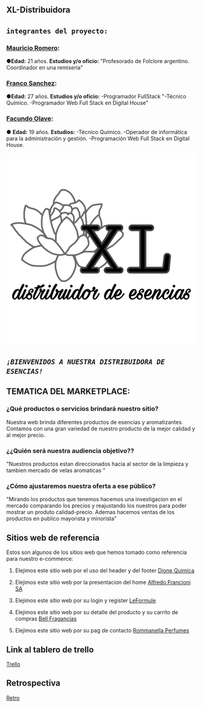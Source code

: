 ## XL-Distribuidora

## `integrantes del proyecto:`

### [Mauricio Romero](https://github.com/Romero713):
●**Edad:** 21 años. **Estudios y/o oficio:** "Profesorado de Folclore argentino. Coordinador en una remiseria"

### [Franco Sanchez](https://github.com/FrancoSanchez2022):
●**Edad:** 27 años. **Estudios y/o oficio:** -Programador FullStack "-Técnico Químico. -Programador Web Full Stack en Digital House"

### [Facundo Olave](https://github.com/Facuu18):
● **Edad:** 19 años. **Estudios:** -Técnico Químico. -Operador de informática para la administración y gestión. -Programación Web Full Stack en Digital House.

![LOGO](design/Logo-distribuidora-de-esencias.jpeg "LOGO") 

## *`¡BIENVENIDOS A NUESTRA DISTRIBUIDORA DE ESENCIAS!`*

## **TEMATICA DEL MARKETPLACE:**

### **¿Qué productos o servicios brindará nuestro sitio?**

Nuestra web brinda diferentes productos de esencias y aromatizantes.
Contamos con una gran variedad de nuestro producto de la mejor calidad y al mejor precio.  

### **¿¿Quién será nuestra audiencia objetivo??**

"Nuestros productos estan direccionados hacia al sector de la limpieza y tambien mercado de velas aromaticas "

### **¿Cómo ajustaremos nuestra oferta a ese público?**

"Mirando los productos que tenemos hacemos una investigacion en el mercado comparando los precios  y reajustando los nuestros para poder mostrar un produto calidad-precio. Ademas hacemos ventas de los productos en publico mayorista y minorista"


## **Sitios web de referencia**

Estos son algunos de los sitios web que hemos tomado como referencia para nuestro e-commerce:

1. Elejimos este sitio web por el uso del header y del footer [Dione Quimica](https://www.dionequimica.com.ar/)


2. Elejimos este sitio web por la presentacion del home [Alfredo Francioni SA](https://www.alfredofrancioni.com.ar/)


3. Elejimos este sitio web por su login y register [LeFormule](https://www.leformule.com/)


4. Elejimos este sitio web por su detalle del producto y su carrito de compras [Bell Fragancias](https://www.bellfragancias.com.ar/)


5. Elejimos este sitio web por su pag de contacto [Rommanella Perfumes](https://rommanellafragancias.ar/)

## Link al tablero de trello
[Trello](https://trello.com/b/WdMMsdcO/proyecto-integrador-grupo-9-xl)

## Retrospectiva
[Retro](/extras/RETRO.md)
